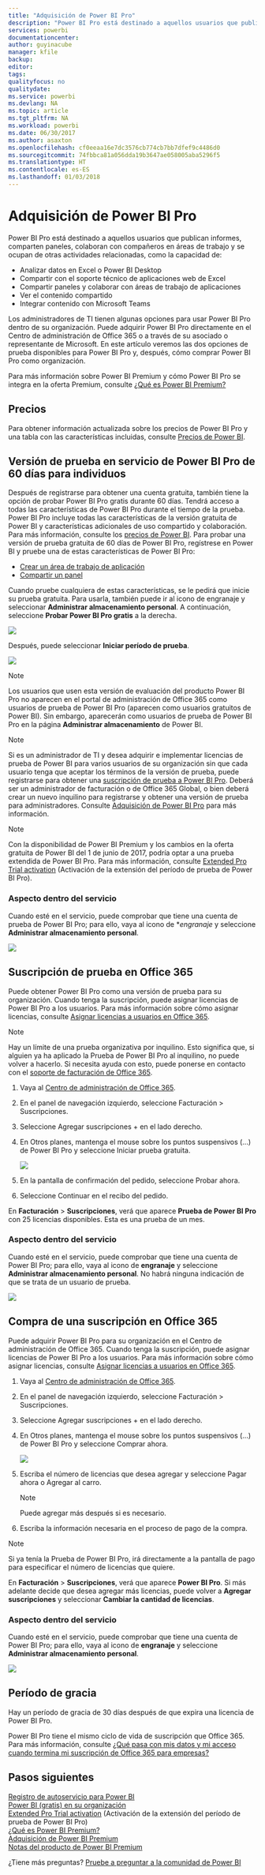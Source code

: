 ```yaml
---
title: "Adquisición de Power BI Pro"
description: "Power BI Pro está destinado a aquellos usuarios que publican informes, comparten paneles, colaboran con compañeros en áreas de trabajo y se ocupan de otras actividades relacionadas."
services: powerbi
documentationcenter: 
author: guyinacube
manager: kfile
backup: 
editor: 
tags: 
qualityfocus: no
qualitydate: 
ms.service: powerbi
ms.devlang: NA
ms.topic: article
ms.tgt_pltfrm: NA
ms.workload: powerbi
ms.date: 06/30/2017
ms.author: asaxton
ms.openlocfilehash: cf0eeaa16e7dc3576cb774cb7bb7dfef9c4486d0
ms.sourcegitcommit: 74fbbca81a056dda19b3647ae058005aba5296f5
ms.translationtype: HT
ms.contentlocale: es-ES
ms.lasthandoff: 01/03/2018
---
```

# <a name="purchasing-power-bi-pro"></a>Adquisición de Power BI Pro
Power BI Pro está destinado a aquellos usuarios que publican informes, comparten paneles, colaboran con compañeros en áreas de trabajo y se ocupan de otras actividades relacionadas, como la capacidad de:

* Analizar datos en Excel o Power BI Desktop
* Compartir con el soporte técnico de aplicaciones web de Excel
* Compartir paneles y colaborar con áreas de trabajo de aplicaciones
* Ver el contenido compartido
* Integrar contenido con Microsoft Teams

Los administradores de TI tienen algunas opciones para usar Power BI Pro dentro de su organización. Puede adquirir Power BI Pro directamente en el Centro de administración de Office 365 o a través de su asociado o representante de Microsoft. En este artículo veremos las dos opciones de prueba disponibles para Power BI Pro y, después, cómo comprar Power BI Pro como organización.

Para más información sobre Power BI Premium y cómo Power BI Pro se integra en la oferta Premium, consulte [¿Qué es Power BI Premium?](service-premium.md)

## <a name="pricing"></a>Precios
Para obtener información actualizada sobre los precios de Power BI Pro y una tabla con las características incluidas, consulte [Precios de Power BI](https://powerbi.microsoft.com/pricing/).

## <a name="in-service-power-bi-pro-60-day-trial-for-individuals"></a>Versión de prueba en servicio de Power BI Pro de 60 días para individuos
Después de registrarse para obtener una cuenta gratuita, también tiene la opción de probar Power BI Pro gratis durante 60 días. Tendrá acceso a todas las características de Power BI Pro durante el tiempo de la prueba. Power BI Pro incluye todas las características de la versión gratuita de Power BI y características adicionales de uso compartido y colaboración. Para más información, consulte los [precios de Power BI](https://powerbi.microsoft.com/pricing). Para probar una versión de prueba gratuita de 60 días de Power BI Pro, regístrese en Power BI y pruebe una de estas características de Power BI Pro:

* [Crear un área de trabajo de aplicación](service-create-distribute-apps.md)
* [Compartir un panel](service-share-dashboards.md)

Cuando pruebe cualquiera de estas características, se le pedirá que inicie su prueba gratuita. Para usarla, también puede ir al icono de engranaje y seleccionar **Administrar almacenamiento personal**. A continuación, seleccione **Probar Power BI Pro gratis** a la derecha.

![](media/service-admin-purchasing-power-bi-pro/powerbi-pro-trial1.png)

Después, puede seleccionar **Iniciar período de prueba**.

![](media/service-admin-purchasing-power-bi-pro/powerbi-pro-trial2.png)

> [!NOTE]
> Los usuarios que usen esta versión de evaluación del producto Power BI Pro no aparecen en el portal de administración de Office 365 como usuarios de  prueba de Power BI Pro (aparecen como usuarios gratuitos de Power BI). Sin embargo, aparecerán como usuarios de prueba de Power BI Pro en la página **Administrar almacenamiento** de Power BI.

> [!NOTE]
> Si es un administrador de TI y desea adquirir e implementar licencias de prueba de Power BI para varios usuarios de su organización sin que cada usuario tenga que aceptar los términos de la versión de prueba, puede registrarse para obtener una [suscripción de prueba a Power BI Pro](https://portal.office.com/Signup/MainSignup15.aspx?OfferId=d59682f3-3e3b-4686-9c00-7c7c1c736085&dl=POWER_BI_PRO). Deberá ser un administrador de facturación o de Office 365 Global, o bien deberá crear un nuevo inquilino para registrarse y obtener una versión de prueba para administradores. Consulte [Adquisición de Power BI Pro](service-admin-purchasing-power-bi-pro.md) para más información.

> [!NOTE]
> Con la disponibilidad de Power BI Premium y los cambios en la oferta gratuita de Power BI del 1 de junio de 2017, podría optar a una prueba extendida de Power BI Pro. Para más información, consulte [Extended Pro Trial activation](service-extended-pro-trial.md) (Activación de la extensión del período de prueba de Power BI Pro).

### <a name="what-this-looks-like-within-the-service"></a>Aspecto dentro del servicio
Cuando esté en el servicio, puede comprobar que tiene una cuenta de prueba de Power BI Pro; para ello, vaya al icono de **engranaje* y seleccione **Administrar almacenamiento personal**.

![](media/service-admin-purchasing-power-bi-pro/powerbi-pro-trial3.png)

## <a name="subscription-trial-in-office-365"></a>Suscripción de prueba en Office 365
Puede obtener Power BI Pro como una versión de prueba para su organización. Cuando tenga la suscripción, puede asignar licencias de Power BI Pro a los usuarios. Para más información sobre cómo asignar licencias, consulte [Asignar licencias a usuarios en Office 365](https://support.office.com/article/Assign-or-unassign-licenses-for-Office-365-for-business-997596b5-4173-4627-b915-36abac6786dc).

> [!NOTE]
> Hay un límite de una prueba organizativa por inquilino. Esto significa que, si alguien ya ha aplicado la Prueba de Power BI Pro al inquilino, no puede volver a hacerlo. Si necesita ayuda con esto, puede ponerse en contacto con el [soporte de facturación de Office 365](https://support.office.microsoft.com/article/Contact-Office-365-for-business-support-Admin-Help-32a17ca7-6fa0-4870-8a8d-e25ba4ccfd4b?CorrelationId=552bbf37-214f-4202-80cb-b94240dcd671&ui=en-US&rs=en-US&ad=US#BKMK_call_support).
> 

1. Vaya al [Centro de administración de Office 365](https://portal.office.com/admin/default.aspx).
2. En el panel de navegación izquierdo, seleccione Facturación > Suscripciones.
3. Seleccione Agregar suscripciones + en el lado derecho.
4. En Otros planes, mantenga el mouse sobre los puntos suspensivos (...) de Power BI Pro y seleccione Iniciar prueba gratuita.
   
    ![](media/service-admin-purchasing-power-bi-pro/organization-pro-trial1.png)
5. En la pantalla de confirmación del pedido, seleccione Probar ahora.
6. Seleccione Continuar en el recibo del pedido.

En **Facturación** > **Suscripciones**, verá que aparece **Prueba de Power BI Pro** con 25 licencias disponibles. Esta es una prueba de un mes.

### <a name="what-this-looks-like-within-the-service"></a>Aspecto dentro del servicio
Cuando esté en el servicio, puede comprobar que tiene una cuenta de Power BI Pro; para ello, vaya al icono de **engranaje** y seleccione **Administrar almacenamiento personal**. No habrá ninguna indicación de que se trata de un usuario de prueba.

![](media/service-admin-purchasing-power-bi-pro/powerbi-pro3.png)

## <a name="purchase-subscription-in-office-365"></a>Compra de una suscripción en Office 365
Puede adquirir Power BI Pro para su organización en el Centro de administración de Office 365. Cuando tenga la suscripción, puede asignar licencias de Power BI Pro a los usuarios. Para más información sobre cómo asignar licencias, consulte [Asignar licencias a usuarios en Office 365](https://support.office.com/article/Assign-or-unassign-licenses-for-Office-365-for-business-997596b5-4173-4627-b915-36abac6786dc).

1. Vaya al [Centro de administración de Office 365](https://portal.office.com/admin/default.aspx).
2. En el panel de navegación izquierdo, seleccione Facturación > Suscripciones.
3. Seleccione Agregar suscripciones + en el lado derecho.
4. En Otros planes, mantenga el mouse sobre los puntos suspensivos (...) de Power BI Pro y seleccione Comprar ahora.
   
    ![](media/service-admin-purchasing-power-bi-pro/organization-pro1.png)
5. Escriba el número de licencias que desea agregar y seleccione Pagar ahora o Agregar al carro.
   
   > [!NOTE]
   > Puede agregar más después si es necesario.
   > 
   > 
6. Escriba la información necesaria en el proceso de pago de la compra.

> [!NOTE]
> Si ya tenía la Prueba de Power BI Pro, irá directamente a la pantalla de pago para especificar el número de licencias que quiere.
> 
> 

En **Facturación** > **Suscripciones**, verá que aparece **Power BI Pro**. Si más adelante decide que desea agregar más licencias, puede volver a **Agregar suscripciones** y seleccionar **Cambiar la cantidad de licencias**.

### <a name="what-this-looks-like-within-the-service"></a>Aspecto dentro del servicio
Cuando esté en el servicio, puede comprobar que tiene una cuenta de Power BI Pro; para ello, vaya al icono de **engranaje** y seleccione **Administrar almacenamiento personal**.

![](media/service-admin-purchasing-power-bi-pro/powerbi-pro3.png)

## <a name="grace-period"></a>Período de gracia
Hay un período de gracia de 30 días después de que expira una licencia de Power BI Pro. 

Power BI Pro tiene el mismo ciclo de vida de suscripción que Office 365. Para más información, consulte [¿Qué pasa con mis datos y mi acceso cuando termina mi suscripción de Office 365 para empresas?](https://support.office.com/en-us/article/What-happens-to-my-data-and-access-when-my-Office-365-for-business-subscription-ends-4436582f-211a-45ec-b72e-33647f97d8a3)

## <a name="next-steps"></a>Pasos siguientes
[Registro de autoservicio para Power BI](service-self-service-signup-for-power-bi.md)  
[Power BI (gratis) en su organización](service-admin-service-free-in-your-organization.md)  
[Extended Pro Trial activation](service-extended-pro-trial.md) (Activación de la extensión del período de prueba de Power BI Pro)  
[¿Qué es Power BI Premium?](service-premium.md)  
[Adquisición de Power BI Premium](service-admin-premium-purchase.md)  
[Notas del producto de Power BI Premium](https://aka.ms/pbipremiumwhitepaper)  

¿Tiene más preguntas? [Pruebe a preguntar a la comunidad de Power BI](http://community.powerbi.com/)

